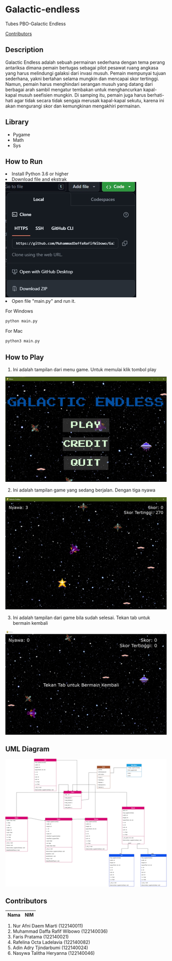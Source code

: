 # Galactic-endless
Tubes PBO-Galactic Endless

[Contributors](#contributors)

## Description
Galactic Endless adalah sebuah permainan sederhana dengan tema perang antariksa dimana pemain bertugas sebagai pilot pesawat ruang angkasa yang harus melindungi galaksi dari invasi musuh. Pemain mempunyai tujuan sederhana, yakni bertahan selama mungkin dan mencapai skor tertinggi. Namun, pemain harus menghindari serangan musuh yang datang dari berbagai arah sambil mengatur tembakan untuk menghancurkan kapal-kapal musuh seefisien mungkin. Di samping itu, pemain juga harus berhati-hati agar tidak secara tidak sengaja merusak kapal-kapal sekutu, karena ini akan mengurangi skor dan kemungkinan mengakhiri permainan.

## Library
- Pygame
- Math
- Sys

## How to Run
<li> Install Python 3.6 or higher</li>

<li> Download file and ekstrak </li>
<img src="Assets/README/Download file.jpeg" alt="Alt text" title="Optional title">

<li> Open file "main.py" and run it. </li>

<p>For Windows</p>

```bash
python main.py
```

<p>For Mac</p>

```bash
python3 main.py
```
## How to Play

1. Ini adalah tampilan dari menu game. Untuk memulai klik tombol play

<img src="Assets/README/main_menu.jpg" alt="Alt text" title="Optional title">

2. Ini adalah tampilan game yang sedang berjalan. Dengan tiga nyawa

<img src="Assets/README/Game berjalan.jpeg" alt="Alt text" title="Optional title">

3. Ini adalah tampilan dari game bila sudah selesai. Tekan tab untuk bermain kembali
<img src="Assets/README/Game selesai.jpg" alt="Alt text" title="Optional title">


## UML Diagram
<img src="Assets/README/UML-Diagram.png" alt="Alt text" title="Optional title">


## Contributors

| Nama | NIM | 
| ---- | --- | 
1. Nur Afni Daem Miarti (122140011)
2. Muhammad Daffa Rafif Wibowo (122140036) 
3. Faris Pratama (122140021)
4. Rafelina Octa Ladelavia (122140082)
5. Adin Adry Tjindarbumi (122140024)
6. Nasywa Talitha Heryanna (122140046)
